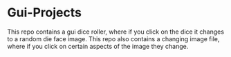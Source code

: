 # Gui-Projects
This repo contains a gui dice roller, where if you click on the dice it changes to a random die face image. 
This repo also contains a changing image file, where if you click on certain aspects of the image they change.
